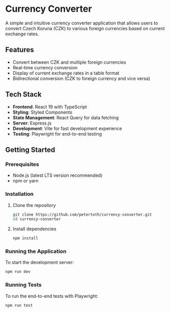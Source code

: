 # Currency Converter

A simple and intuitive currency converter application that allows users to convert Czech Koruna (CZK) to various foreign currencies based on current exchange rates.

## Features

- Convert between CZK and multiple foreign currencies
- Real-time currency conversion
- Display of current exchange rates in a table format
- Bidirectional conversion (CZK to foreign currency and vice versa)

## Tech Stack

- **Frontend**: React 19 with TypeScript
- **Styling**: Styled Components
- **State Management**: React Query for data fetching
- **Server**: Express.js
- **Development**: Vite for fast development experience
- **Testing**: Playwright for end-to-end testing

## Getting Started

### Prerequisites

- Node.js (latest LTS version recommended)
- npm or yarn

### Installation

1. Clone the repository
   ```bash
   git clone https://github.com/petertoth/currency-converter.git
   cd currency-converter
   ```

2. Install dependencies
   ```bash
   npm install
   ```

### Running the Application

To start the development server:

```bash
npm run dev
```

### Running Tests

To run the end-to-end tests with Playwright:

```bash
npm run test
```

